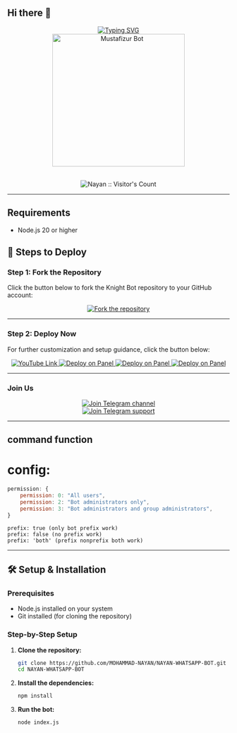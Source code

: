 ## Hi there 👋

<!--
**Mustafizur-bot7/Mustafizur-bot7** is a ✨ _special_ ✨ repository because its `README.md` (this file) appears on your GitHub profile.

Here are some ideas to get you started:

- 🔭 I’m currently working on ...
- 🌱 I’m currently learning ...
- 👯 I’m looking to collaborate on ...
- 🤔 I’m looking for help with ...
- 💬 Ask me about ...
- 📫 How to reach me: ...
- 😄 Pronouns: ...
- ⚡ Fun fact: ...
-->
<div align="center"> 
  <a href="https://git.io/typing-svg"> 
    <img src="https://readme-typing-svg.demolab.com?font=Ribeye&size=50&pause=1000&color=33ff00&center=true&width=910&height=100&lines=Nayan Bot;Multi+Device+Whatsapp+Bot;Coded+By+Mohammad Mustafizur" alt="Typing SVG" />
  </a> 
</div> 

<div align="center"> 
  <a href="https://╔══╗....<3
╚╗╔╝..('\../')
╔╝╚╗..( •.• )
╚══╝..(,,)(,,)
╔╗╔═╦╦╦═╗ ╔╗╔╗
║╚╣║║║║╩╣ ║╚╝║
╚═╩═╩═╩═╝ ╚══╝"> 
    <img src="https://photos.app.goo.gl/kuFGaHRcB7JdkRRC9" alt="Mustafizur Bot" height="300"> 
  </a> 
</div>
<br>

<p align="center"><img src="https://profile-counter.glitch.me/{MUSTAFIZUR-WHATSAPP-BOT}/count.svg" alt="Nayan :: Visitor's Count" /></p>


---

## Requirements
- Node.js 20 or higher

## 🚀 Steps to Deploy

### Step 1: Fork the Repository

Click the button below to fork the Knight Bot repository to your GitHub account:

<div align="center">
  <a href="https://github.com/MOHAMMAD-NAYAN/NAYAN-WHATSAPP-BOT/fork">
    <img src="https://img.shields.io/badge/Fork-Repository-blue?style=for-the-badge" alt="Fork the repository"/>
  </a>
</div>

---

### Step 2: Deploy Now

For further customization and setup guidance, click the button below:

<div align="center">
  <a href="https://youtu.be/maayqyNRVoU?si=V0o0wDq81uYf2KAk">
    <img src="https://img.shields.io/badge/Deploy Tutorial-dc3545?style=for-the-badge&logo=youtube" alt="YouTube Link"/>
  </a>
  <a href="https://bot-hosting.net/">
    <img src="https://img.shields.io/badge/Deploy on BotHosting-28a745?style=for-the-badge" alt="Deploy on Panel"/>
  </a>
  <a href="https://dash.hmvhostings.com/register?ref=pShF2nc4/">
    <img src="https://img.shields.io/badge/Deploy on HMV-28a745?style=for-the-badge" alt="Deploy on Panel"/>
  </a>
  <a href="https://lunes.host/">
    <img src="https://img.shields.io/badge/Deploy on Lunes Host-28a745?style=for-the-badge" alt="Deploy on Panel"/>
  </a>
</div>



---

### Join Us

<div align="center">
  <a href="https://t.me/TEAM_X4X">
    <img src="https://img.shields.io/badge/Join%20Telegram Channel-0078E7?style=for-the-badge&logo=telegram&logoColor=white" alt="Join Telegram channel"/>
  </a><br>
  <a href="https://t.me/TEAM_X4X_CHAT">
    <img src="https://img.shields.io/badge/Join%20Telegram Support-0078E7?style=for-the-badge&logo=telegram&logoColor=white" alt="Join Telegram support"/>
  </a>
</div>

---

## command function 
# config: 
```js
permission: {
    permission: 0: "All users",
    permission: 2: "Bot administrators only",
    permission: 3: "Bot administrators and group administrators",
}
```
```code
prefix: true (only bot prefix work)
prefix: false (no prefix work)
prefix: 'both' (prefix nonprefix both work)
```
---



## 🛠️ Setup & Installation

### Prerequisites

- Node.js installed on your system
- Git installed (for cloning the repository)


### Step-by-Step Setup

1. **Clone the repository:**

    ```bash
    git clone https://github.com/MOHAMMAD-NAYAN/NAYAN-WHATSAPP-BOT.git
    cd NAYAN-WHATSAPP-BOT
    ```

2. **Install the dependencies:**

    ```bash
    npm install
    ```

3. **Run the bot:**

    ```bash
    node index.js
    ```
